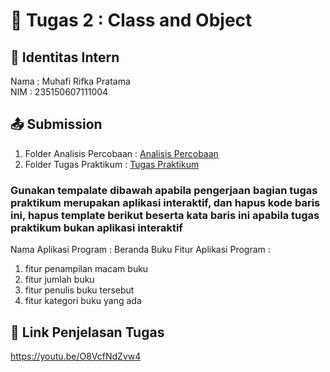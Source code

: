 # 📁 Tugas 2 : Class and Object

## 👤 Identitas Intern
Nama : Muhafi Rifka Pratama       
NIM  : 235150607111004

## 📤 Submission

1. Folder Analisis Percobaan : [Analisis Percobaan](./Analisis%20Percobaan/)
2. Folder Tugas Praktikum : [Tugas Praktikum]([./Tugas%20Praktikum/](https://github.com/muhafirifka/MUHAFI-PBO-PTI-A/tree/d66407724b17746ce3abdef879a153fa64dc71fe/Tugas%202/muhafi-235150607111004/Tugas%20Praktikum))

### Gunakan tempalate dibawah apabila pengerjaan bagian tugas praktikum merupakan aplikasi interaktif, dan hapus kode baris ini, hapus template berikut beserta kata baris ini apabila tugas praktikum bukan aplikasi interaktif

Nama Aplikasi Program : Beranda Buku
Fitur Aplikasi Program :                   
1. fitur penampilan macam buku
2. fitur jumlah buku
3. fitur penulis buku tersebut
4. fitur kategori buku yang ada 

## 🔗 Link Penjelasan Tugas

https://youtu.be/O8VcfNdZvw4

